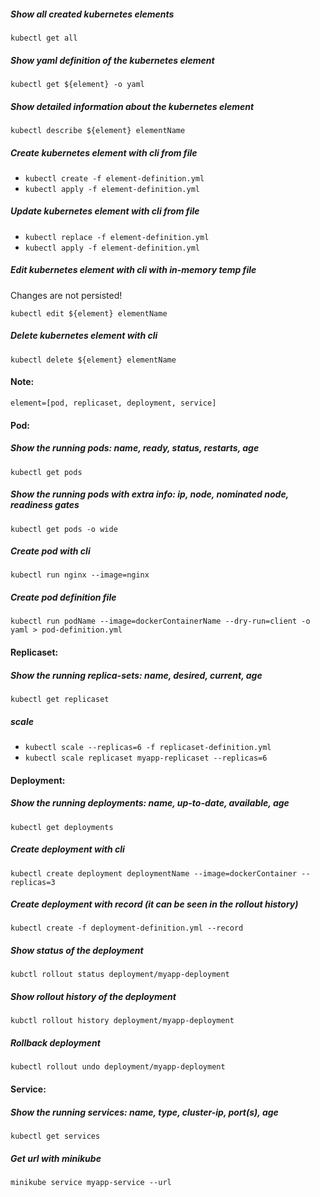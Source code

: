 ##### Show all created kubernetes elements
`kubectl get all`
##### Show yaml definition of the kubernetes element
`kubectl get ${element} -o yaml`
##### Show detailed information about the kubernetes element
`kubectl describe ${element} elementName`
##### Create kubernetes element with cli from file
- `kubectl create -f element-definition.yml`
- `kubectl apply -f element-definition.yml`
##### Update kubernetes element with cli from file
- `kubectl replace -f element-definition.yml`
- `kubectl apply -f element-definition.yml`
##### Edit kubernetes element with cli with in-memory temp file
Changes are not persisted!

`kubectl edit ${element} elementName`
##### Delete kubernetes element with cli
`kubectl delete ${element} elementName`

#### Note:
`element=[pod, replicaset, deployment, service]`

#### Pod:
##### Show the running pods: name, ready, status, restarts, age
`kubectl get pods`
##### Show the running pods with extra info: ip, node, nominated node, readiness gates
`kubectl get pods -o wide`
##### Create pod with cli
`kubectl run nginx --image=nginx`
##### Create pod definition file
`kubectl run podName --image=dockerContainerName --dry-run=client -o yaml > pod-definition.yml`

#### Replicaset:
##### Show the running replica-sets: name, desired, current, age
`kubectl get replicaset`
##### scale
- `kubectl scale --replicas=6 -f replicaset-definition.yml`
- `kubectl scale replicaset myapp-replicaset --replicas=6`

#### Deployment:
##### Show the running deployments: name, up-to-date, available, age
`kubectl get deployments`
##### Create deployment with cli
`kubectl create deployment deploymentName --image=dockerContainer --replicas=3`
##### Create deployment with record (it can be seen in the rollout history)
`kubectl create -f deployment-definition.yml --record`
##### Show status of the deployment
`kubctl rollout status deployment/myapp-deployment`
##### Show rollout history of the deployment
`kubctl rollout history deployment/myapp-deployment`
##### Rollback deployment
`kubectl rollout undo deployment/myapp-deployment`

#### Service:
##### Show the running services: name, type, cluster-ip, port(s), age
`kubectl get services`
##### Get url with minikube
`minikube service myapp-service --url`
